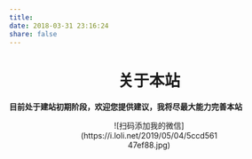 ```yaml
---
title: 
date: 2018-03-31 23:16:24
share: false
---
```


# <center>关于本站</center>

​	**目前处于建站初期阶段，欢迎您提供建议，我将尽最大能力完善本站**

<div style="text-align: center;width:100%;">
  <div style="display:inline-block;width:250px;">![扫码添加我的微信](https://i.loli.net/2019/05/04/5ccd56147ef88.jpg)</div>
</div>
